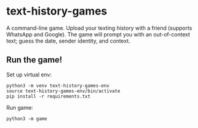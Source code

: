 # text-history-games
A command-line game. Upload your texting history with a friend (supports WhatsApp and Google). The game will prompt you with an out-of-context text; guess the date, sender identity, and context.

## Run the game!
Set up virtual env:
```
python3 -m venv text-history-games-env
source text-history-games-env/bin/activate
pip install -r requirements.txt
```
Run game:
```
python3 -m game
```